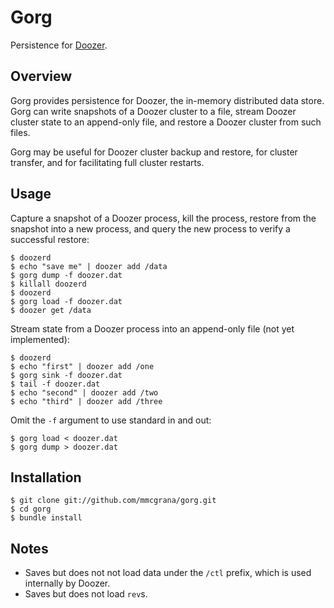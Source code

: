# Gorg

Persistence for [Doozer](https://github.com/ha/doozerd).


## Overview

Gorg provides persistence for Doozer, the in-memory distributed data store. Gorg can write snapshots of a Doozer cluster to a file, stream Doozer cluster state to an append-only file, and restore a Doozer cluster from such files.

Gorg may be useful for Doozer cluster backup and restore, for cluster transfer, and for facilitating full cluster restarts.


## Usage

Capture a snapshot of a Doozer process, kill the process, restore from the snapshot into a new process, and query the new process to verify a successful restore:

    $ doozerd
    $ echo "save me" | doozer add /data
    $ gorg dump -f doozer.dat
    $ killall doozerd
    $ doozerd
    $ gorg load -f doozer.dat
    $ doozer get /data

Stream state from a Doozer process into an append-only file (not yet implemented):

    $ doozerd
    $ echo "first" | doozer add /one
    $ gorg sink -f doozer.dat
    $ tail -f doozer.dat
    $ echo "second" | doozer add /two
    $ echo "third" | doozer add /three

Omit the `-f` argument to use standard in and out:

    $ gorg load < doozer.dat
    $ gorg dump > doozer.dat


## Installation

    $ git clone git://github.com/mmcgrana/gorg.git
    $ cd gorg
    $ bundle install


## Notes

* Saves but does not not load data under the `/ctl` prefix, which is used internally by Doozer.
* Saves but does not load `rev`s.
